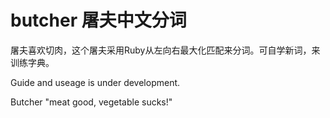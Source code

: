 butcher 屠夫中文分词
====================

屠夫喜欢切肉，这个屠夫采用Ruby从左向右最大化匹配来分词。可自学新词，来训练字典。


Guide and useage is under development.



Butcher "meat good, vegetable sucks!"
